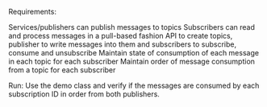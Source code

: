 Requirements:

Services/publishers can publish messages to topics
Subscribers can read and process messages in a pull-based fashion
API to create topics, publisher to write messages into them and subscribers to subscribe, consume and unsubscribe
Maintain state of consumption of each message in each topic for each subscriber
Maintain order of message consumption from a topic for each subscriber

Run:
Use the demo class and verify if the messages are consumed by each subscription ID in order from both publishers.
